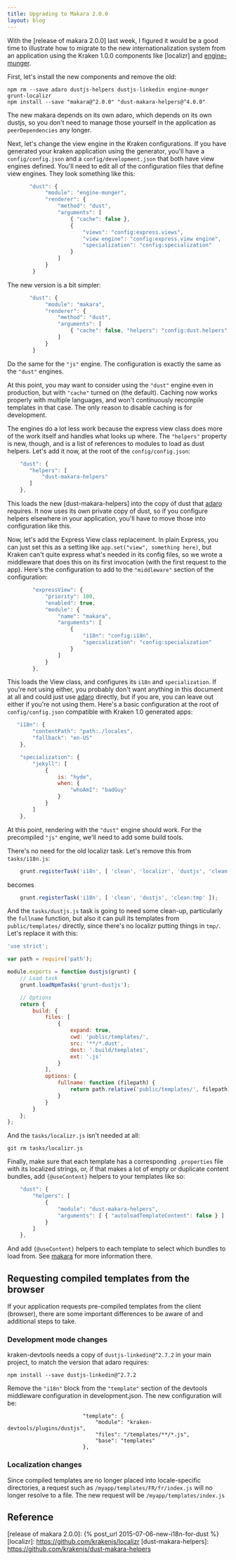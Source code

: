 ```yaml
---
title: Upgrading to Makara 2.0.0
layout: blog
---
```


With the [release of makara 2.0.0] last week, I figured it would be a good time to illustrate how to migrate to the new internationalization system from an application using the Kraken 1.0.0 components like [localizr] and [engine-munger].

First, let's install the new components and remove the old:

```
npm rm --save adaro dustjs-helpers dustjs-linkedin engine-munger grunt-localizr
npm install --save "makara@^2.0.0" "dust-makara-helpers@^4.0.0"
```

The new makara depends on its own adaro, which depends on its own dustjs, so you don't need to manage those yourself in the application as `peerDependencies` any longer.

Next, let's change the view engine in the Kraken configurations. If you have generated your kraken application using the generator, you'll have a `config/config.json` and a `config/development.json` that both have view engines defined. You'll need to edit all of the configuration files that define view engines. They look something like this:

```javascript
       "dust": {
            "module": "engine-munger",
            "renderer": {
                "method": "dust",
                "arguments": [
                    { "cache": false },
                    {
                        "views": "config:express.views",
                        "view engine": "config:express.view engine",
                        "specialization": "config:specialization"
                    }
                ]
            }
        }
```

The new version is a bit simpler:

```javascript
       "dust": {
            "module": "makara",
            "renderer": {
                "method": "dust",
                "arguments": [
                    { "cache": false, "helpers": "config:dust.helpers" }
                ]
            }
        }
```

Do the same for the `"js"` engine. The configuration is exactly the same as the `"dust"` engines.

At this point, you may want to consider using the `"dust"` engine even in production, but with `"cache"` turned on (the default). Caching now works properly with multiple languages, and won't continuously recompile templates in that case. The only reason to disable caching is for development.

The engines do a lot less work because the express view class does more of the work itself and handles what looks up where. The `"helpers"` property is new, though, and is a list of references to modules to load as dust helpers. Let's add it now, at the root of the `config/config.json`:

```javascript
    "dust": {
       "helpers": [
           "dust-makara-helpers"
       ]
    },
```

This loads the new [dust-makara-helpers] into the copy of dust that [adaro] requires. It now uses its own private copy of dust, so if you configure helpers elsewhere in your application, you'll have to move those into configuration like this.

Now, let's add the Express View class replacement. In plain Express, you can just set this as a setting like `app.set("view", something here)`, but Kraken can't quite express what's needed in its config files, so we wrote a middleware that does this on its first invocation (with the first request to the app). Here's the configuration to add to the `"middleware"` section of the configuration:

```javascript
        "expressView": {
            "priority": 100,
            "enabled": true,
            "module": {
                "name": "makara",
                "arguments": [
                    {
                        "i18n": "config:i18n",
                        "specialization": "config:specialization"
                    }
                ]
            }
        },
```

This loads the View class, and configures its `i18n` and `specialization`. If you're not using either, you probably don't want anything in this document at all and could just use [adaro] directly, but if you are, you can leave out either if you're not using them. Here's a basic configuration at the root of `config/config.json` compatible with Kraken 1.0 generated apps:

```javascript
   "i18n": {
        "contentPath": "path:./locales",
        "fallback": "en-US"
    },

    "specialization": {
        "jekyll": [
            {
                is: "hyde",
                when: {
                    "whoAmI": "badGuy"
                }
            }
        ]
    },
```

At this point, rendering with the `"dust"` engine should work. For the precompiled `"js"` engine, we'll need to add some build tools.

There's no need for the old localizr task. Let's remove this from `tasks/i18n.js`:

```javascript
    grunt.registerTask('i18n', [ 'clean', 'localizr', 'dustjs', 'clean:tmp' ]);
```

becomes

```javascript
    grunt.registerTask('i18n', [ 'clean', 'dustjs', 'clean:tmp' ]);
```

And the `tasks/dustjs.js` task is going to need some clean-up, particularly the `fullname` function, but also it can pull its templates from `public/templates/` directly, since there's no localizr putting things in `tmp/`. Let's replace it with this:

```javascript
'use strict';

var path = require('path');

module.exports = function dustjs(grunt) {
    // Load task
    grunt.loadNpmTasks('grunt-dustjs');

    // Options
    return {
        build: {
            files: [
                {
                    expand: true,
                    cwd: 'public/templates/',
                    src: '**/*.dust',
                    dest: '.build/templates',
                    ext: '.js'
                }
            ],
            options: {
                fullname: function (filepath) {
                    return path.relative('public/templates/', filepath).replace(/[.]dust$/, '');
                }
            }
        }
    };
};
```

And the `tasks/localizr.js` isn't needed at all:

```
git rm tasks/localizr.js
```

Finally, make sure that each template has a corresponding `.properties` file with its localized strings, or, if that makes a lot of empty or duplicate content bundles, add `{@useContent}` helpers to your templates like so:

```javascript
    "dust": {
        "helpers": [
            {
                "module": "dust-makara-helpers",
                "arguments": [ { "autoloadTemplateContent": false } ]
            }
        ]
    },
```

And add `{@useContent}` helpers to each template to select which bundles to load from. See [makara] for more information there.

## Requesting compiled templates from the browser

If your application requests pre-compiled templates from the client (browser), there are some important differences to be aware of 
and additional steps to take.

### Development mode changes

kraken-devtools needs a copy of `dustjs-linkedin@^2.7.2` in your main project, to match the version that adaro requires:

```
npm install --save dustjs-linkedin@^2.7.2
```

Remove the `"i18n"` block from the `"template"` section of the devtools middleware configuration in development.json. The new 
configuration will be:

```
                        "template": {
                            "module": "kraken-devtools/plugins/dustjs",
                            "files": "/templates/**/*.js",
                            "base": "templates"
                        },
```

### Localization changes

Since compiled templates are no longer placed into locale-specific directories, a request such as `/myapp/templates/FR/fr/index.js` 
will no longer resolve to a file. The new request will be `/myapp/templates/index.js`

## Reference

[makara]: http://krakenjs.com/makara
[adaro]: http://krakenjs.com/adaro
[engine-munger]: https://github.com/krakenjs/engine-munger
[release of makara 2.0.0]: {% post_url 2015-07-06-new-i18n-for-dust %}
[localizr]: https://github.com/krakenjs/localizr
[dust-makara-helpers]: https://github.com/krakenjs/dust-makara-helpers
